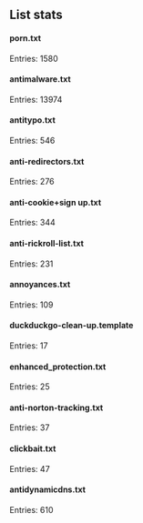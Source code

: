 ## List stats
#### porn.txt
Entries: 1580 <br> 
#### antimalware.txt
Entries: 13974 <br> 
#### antitypo.txt
Entries: 546 <br> 
#### anti-redirectors.txt
Entries: 276 <br> 
#### anti-cookie+sign up.txt
Entries: 344 <br> 
#### anti-rickroll-list.txt
Entries: 231 <br> 
#### annoyances.txt
Entries: 109 <br> 
#### duckduckgo-clean-up.template
Entries: 17 <br> 
#### enhanced_protection.txt
Entries: 25 <br> 
#### anti-norton-tracking.txt
Entries: 37 <br> 
#### clickbait.txt
Entries: 47 <br> 
#### antidynamicdns.txt
Entries: 610 <br> 
